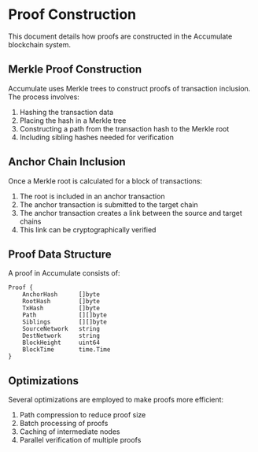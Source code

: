 # Proof Construction

This document details how proofs are constructed in the Accumulate blockchain system.

## Merkle Proof Construction

Accumulate uses Merkle trees to construct proofs of transaction inclusion. The process involves:

1. Hashing the transaction data
2. Placing the hash in a Merkle tree
3. Constructing a path from the transaction hash to the Merkle root
4. Including sibling hashes needed for verification

## Anchor Chain Inclusion

Once a Merkle root is calculated for a block of transactions:

1. The root is included in an anchor transaction
2. The anchor transaction is submitted to the target chain
3. The anchor transaction creates a link between the source and target chains
4. This link can be cryptographically verified

## Proof Data Structure

A proof in Accumulate consists of:

```
Proof {
    AnchorHash      []byte
    RootHash        []byte
    TxHash          []byte
    Path            [][]byte
    Siblings        [][]byte
    SourceNetwork   string
    DestNetwork     string
    BlockHeight     uint64
    BlockTime       time.Time
}
```

## Optimizations

Several optimizations are employed to make proofs more efficient:

1. Path compression to reduce proof size
2. Batch processing of proofs
3. Caching of intermediate nodes
4. Parallel verification of multiple proofs
